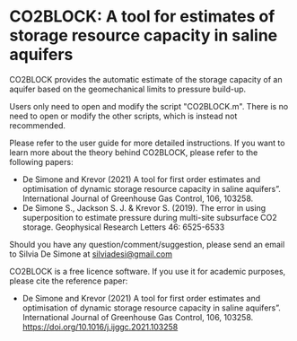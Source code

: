 # CO2BLOCK: A tool for estimates of storage resource capacity in saline aquifers

CO2BLOCK provides the automatic estimate of the storage capacity of an aquifer based on the geomechanical limits to pressure build-up. 

Users only need to open and modify the script "CO2BLOCK.m". There is no need to open or modify the other scripts, which is instead not recommended.

Please refer to the user guide for more detailed instructions. 
If you want to learn more about the theory behind CO2BLOCK, please refer to the following papers:
- De Simone and Krevor (2021) A tool for first order estimates and optimisation of dynamic storage resource capacity in saline aquifers”.  International Journal of Greenhouse Gas Control, 106, 103258. 
- De Simone S., Jackson S. J. & Krevor S. (2019). The error in using superposition to estimate pressure during multi-site subsurface CO2 storage. Geophysical Research Letters 46: 6525-6533 

Should you have any question/comment/suggestion, please send an email to Silvia De Simone at silviadesi@gmail.com

CO2BLOCK is a free licence software.
If you use it for academic purposes, please cite the reference paper:

- De Simone and Krevor (2021) A tool for first order estimates and optimisation of dynamic storage resource capacity in saline aquifers”.  International Journal of Greenhouse Gas Control, 106, 103258. https://doi.org/10.1016/j.ijggc.2021.103258
